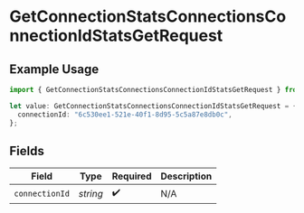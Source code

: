 # GetConnectionStatsConnectionsConnectionIdStatsGetRequest

## Example Usage

```typescript
import { GetConnectionStatsConnectionsConnectionIdStatsGetRequest } from "ragie/models/operations";

let value: GetConnectionStatsConnectionsConnectionIdStatsGetRequest = {
  connectionId: "6c530ee1-521e-40f1-8d95-5c5a87e8db0c",
};
```

## Fields

| Field              | Type               | Required           | Description        |
| ------------------ | ------------------ | ------------------ | ------------------ |
| `connectionId`     | *string*           | :heavy_check_mark: | N/A                |